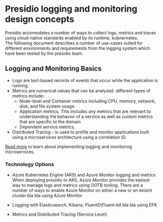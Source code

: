 # Presidio logging and monitoring design concepts

Presidio accomodates a number of ways to collect logs, metrics and traces using cloud-native standards enabled by its runtime, kubnernetes.  
The following document describes a number of use-cases suited for different environments and requirements from the logging system which have been tested by the presidio team. 

## Logging and Monitoring Basics

- Logs are text-based records of events that occur while the application is running. 
- Metrics are numerical values that can be analyzed. different types of metrics include:
    - Node-level and Container metrics including CPU, memory, network, disk, and file system usage.
    - Application metrics. This includes any metrics that are relevant to understanding the behavior of a service as well as custom metrics that are specific to the domain
    - Dependent service metrics.
- Distributed Tracing - is used to profile and monitor applications built using a microservices architecture using a correlation ID.

[Read more](https://docs.microsoft.com/en-us/azure/architecture/microservices/logging-monitoring) to learn about implementing logging and monitoring microservices.

### Technology Options

- Azure Kubernetes Engine (AKS) and Azure Monitor logging and metrics 
When deploying presidio to AKS, Azure Monitor provides the easiest way to manage logs and metrics using OOTB tooling.
There are a number of ways to enable Azure Monitor on either a new or an exisint cluster
bla bla using Azure Monitor

- Logging with Elasticsearch, Kibana, FluentD\Fluent-bit
bla bla using EFK

- Metrics and Distributed Tracing (Service Level)

